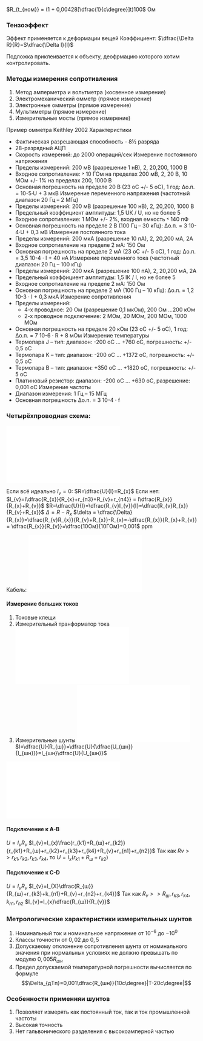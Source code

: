 $R_{t_{ном}} = (1 + 0,00428[\dfrac{1}{c\degree}]t)100$ Ом

### Тензоэффект
Эффект применяется к деформации вещей
Коэффициент:
$\dfrac{\Delta R}{R}=S\dfrac{\Delta l}{l}$

Подложка приклеивается к объекту, деофрмацию которого хотим контролировать.

### Методы измерения сопротивления
1. Метод амперметра и вольтметра (косвенное измерение)
2. Электромеханический омметр (прямое измерение)
3. Электронные омметры (прямое измерение)
4. Мультиметры (прямое измерение)
5. Измерительные мосты (прямое измерение)

Пример омметра Keithley 2002
Характеристики 
- Фактическая разрешающая способность - 8½ разряда
- 28-разрядный АЦП
- Скорость измерений: до 2000 операций/сек 
Измерение постоянного напряжения 
- Пределы измерений: 200 мВ (разрешение 1 нВ), 2, 20,200, 1000 В 
- Входное сопротивление: ˃ 10 ГОм на пределах 200 мВ, 2, 20 В, 10 МОм +/- 1% на пределах 200, 1000 В 
- Основная погрешность на пределе 20 В (23 оС +/- 5 оС), 1 год: ∆о.п. = 10-5·U + 3 мкВ 
Измерение переменного напряжения (частотный диапазон 20 Гц – 2 МГц) 
- Пределы измерений: 200 мВ (разрешение 100 нВ), 2, 20,200, 1000 В
- Предельный коэффициент амплитуды: 1,5 UК / U, но не более 5 
- Входное сопротивление: 1 МОм +/- 2%, входная емкость ˂ 140 пФ 
- Основная погрешность на пределе 2 В (100 Гц – 30 кГц): ∆о.п. = 3 10-4·U + 0,3 мВ 
Измерение постоянного тока 
- Пределы измерений: 200 мкА (разрешение 10 пА), 2, 20,200 мА, 2А 
- Входное сопротивление на пределе 2 мА: 150 Ом 
- Основная погрешность на пределе 2 мА (23 оС +/- 5 оС), 1 год: ∆о.п. = 3,5 10-4 · I + 40 нА 
Измерение переменного тока (частотный диапазон 20 Гц – 100 кГц) 
- Пределы измерений: 200 мкА (разрешение 100 пА), 2, 20,200 мА, 2А
- Предельный коэффициент амплитуды: 1,5 IК / I, но не более 5 
- Входное сопротивление на пределе 2 мА: 150 Ом 
- Основная погрешность на пределе 2 мА (100 Гц – 10 кГц): ∆о.п. = 1,2 10-3 · I + 0,3 мкА 
Измерение сопротивления
- Пределы измерений: 
	- 4-х проводное: 20 Ом (разрешение 0,1 мкОм), 200 Ом …200 кОм 
	- 2-х проводное подключение: 2 МОм, 20 МОм, 200 МОм, 1000 МОм
- Основная погрешность на пределе 20 кОм (23 оС +/- 5 оС), 1 год: ∆о.п. = 7 10-6 · R + 8 мОм 
Измерение температуры 
- Термопара J – тип: диапазон: -200 оС … +760 оС, погрешность: +/- 0,5 оС 
- Термопара K – тип: диапазон: -200 оС … +1372 оС, погрешность: +/- 0,5 оС 
- Термопара B – тип: диапазон: +350 оС … +1820 оС, погрешность: +/- 5 оС 
- Платиновый резистор: диапазон: -200 оС … +630 оС, разрешение: 0,001 оС 
Измерение частоты 
- Диапазон измерения: 1 Гц – 15 МГц 
- Основная погрешность ∆о.п. = 3 10-4 · f

### Четырёхпроводная схема:
![Четырёхпроводная ](_attachments/e278348457878c8ac8b611d0dd27bece.md)

Если всё идеально $I_{v}=0$:
$R=\dfrac{U}{I}=R_{x}$
Если нет:
$I_{v}=I\dfrac{R_{x}}{R_{x}+r_{п3}+R_{v}+r_{п4}} = I\dfrac{R_{x}}{R_{x}+R_{v}}$
$R=\dfrac{U}{I}=\dfrac{R_{v}I_{v}}{I}=\dfrac{R_{v}R_{x}}{R_{v}+R_{x}}$
$\Delta=R-R_{x}$
$\delta = \dfrac{\Delta}{R_{x}}=\dfrac{R_{v}R_{x}}{R_{v}+R_{x}}-R_{x}=-\dfrac{R_{x}}{R_{x}+R_{v}} = \dfrac{R_{x}}{R_{v}}=\dfrac{10Ом}{10ГОм}=0,001$ ppm

Кабель:
![Кабель](_attachments/6d6649abbc11b2f9a3467d98c6f2c69b.md)
#### Измерение больших токов
1. Токовые клещи
2. Измерительный транформатор тока
   ![Мультиметр](_attachments/b880e5756a94cb521d20f62322617c6c.md)
3. Измерительные шунты
![Шунт](_attachments/ed57f7258b19d20e3bec71db3511ad7a.md)
$I=\dfrac{U}{R_{ш}}=\dfrac{U}{\dfrac{U_{шн}}{I_{шн}}}=I_{шн}\dfrac{U}{U_{шн}}$

![Шунт](_attachments/76fc70604e45391398ece7ea378e760c.md)
#### Подключение к A-B
$U = I_{v}R_{v}$
$I_{v}=I_{x}\frac{r_{k1}+R_{ш}+r_{k2}}{r_{k1}+R_{ш}+r_{k2}+r_{k3}+r_{k4}+R_{v}+r_{n1}+r_{n2}}$
Так как $Rv >> r_{k1},r_{k2},r_{k3},r_{k4}$, то $U=I_{x}(r_{k1}+R_{ш}+r_{k2})$

#### Подключение к C-D
$U = I_{v}R_{v}$
$I_{v}=I_{X}\dfrac{R_{ш}}{R_{ш}+r_{k3}+k_{n1}+R_{v}+r_{n2}+r_{k4}}$
Так как $R_{v}>>R_{ш},r_{k3},r_{k4},k_{n1},r_{n2}$ 
$I_{v}=I_{x}\dfrac{R_{ш}}{R_{v}}$

### Метрологические характеристики измерительных шунтов
1. Номинальный ток и номинальное напряжение от $10^{-6}$ до $-10^{0}$
2. Классы точности от $0,02$ до $0,5$
3. Допускаеому отклонение сопротивления шунта от номинального значения при нормальных условиях не должно превышать по модулю $0,005 R_{шн}$
4. Предел допускаемой температурной погрешности вычисляется по формуле 
   $$\Delta_{дTп}=0,001\dfrac{R_{шн}}{10c\degree}|T-20c\degree|$$

### Особенности применняи шунтов
1. Позволяет измерять как постоянный ток, так и ток промышленной частоты
2. Высокая точность
3. Нет гальвонического разделения с высокоамперной частью